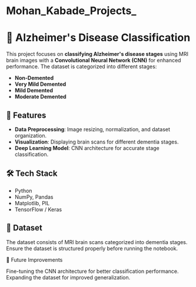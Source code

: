# Mohan_Kabade_Projects_
# 🧠 Alzheimer's Disease Classification  

This project focuses on **classifying Alzheimer's disease stages** using MRI brain images with a **Convolutional Neural Network (CNN)** for enhanced performance. The dataset is categorized into different stages:  

- **Non-Demented**  
- **Very Mild Demented**  
- **Mild Demented**  
- **Moderate Demented**  

## 📌 Features  

- **Data Preprocessing**: Image resizing, normalization, and dataset organization.  
- **Visualization**: Displaying brain scans for different dementia stages.  
- **Deep Learning Model**: CNN architecture for accurate stage classification.  

## 🛠️ Tech Stack  

- Python  
- NumPy, Pandas  
- Matplotlib, PIL  
- TensorFlow / Keras  

## 📂 Dataset  

The dataset consists of MRI brain scans categorized into dementia stages. Ensure the dataset is structured properly before running the notebook.  

📌 Future Improvements

Fine-tuning the CNN architecture for better classification performance.
Expanding the dataset for improved generalization.
